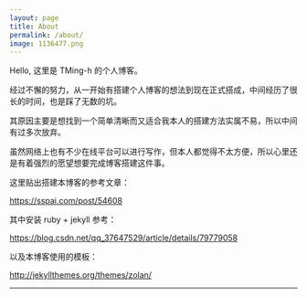 ```yaml
---
layout: page
title: About
permalink: /about/
image: 1136477.png
---
```


Hello, 这里是 TMing-h 的个人博客。


经过不懈的努力，从一开始有搭建个人博客的想法到现在正式搭成，中间经历了很长的时间，也是踩了无数的坑。

其原因主要是想找到一个简单清晰而又适合我本人的搭建方法实属不易，所以中间有过多次放弃。

虽然网络上也有不少在线平台可以进行写作，但本人都觉得不太方便，所以心里还是有着强烈的愿望想要完成博客搭建这件事。

这里贴出搭建本博客的参考文章：

https://sspai.com/post/54608

其中安装 ruby + jekyll 参考：

https://blog.csdn.net/qq_37647529/article/details/79779058

以及本博客使用的模板：

http://jekyllthemes.org/themes/zolan/

***
